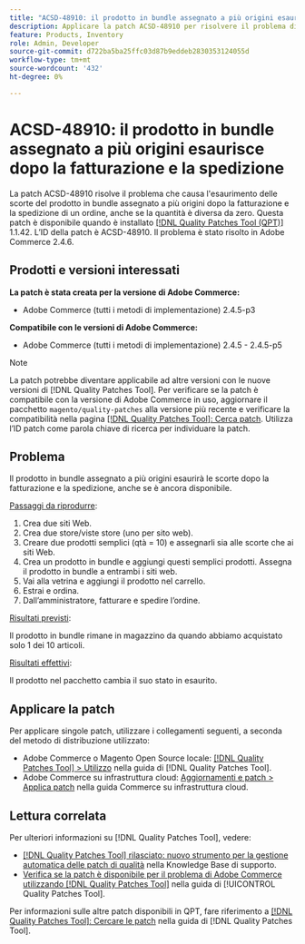 ```yaml
---
title: "ACSD-48910: il prodotto in bundle assegnato a più origini esaurirà le scorte dopo la fatturazione e la spedizione"
description: Applicare la patch ACSD-48910 per risolvere il problema di Adobe Commerce, in cui il prodotto in bundle assegnato a più origini esaurisce le scorte dopo che un ordine è stato fatturato e spedito, anche se presenta ancora una quantità diversa da zero.
feature: Products, Inventory
role: Admin, Developer
source-git-commit: d722ba5ba25ffc03d87b9eddeb2830353124055d
workflow-type: tm+mt
source-wordcount: '432'
ht-degree: 0%

---
```


# ACSD-48910: il prodotto in bundle assegnato a più origini esaurisce dopo la fatturazione e la spedizione

La patch ACSD-48910 risolve il problema che causa l&#39;esaurimento delle scorte del prodotto in bundle assegnato a più origini dopo la fatturazione e la spedizione di un ordine, anche se la quantità è diversa da zero. Questa patch è disponibile quando è installato [[!DNL Quality Patches Tool (QPT)]](https://experienceleague.adobe.com/en/docs/commerce-knowledge-base/kb/announcements/commerce-announcements/magento-quality-patches-released-new-tool-to-self-serve-quality-patches) 1.1.42. L’ID della patch è ACSD-48910. Il problema è stato risolto in Adobe Commerce 2.4.6.

## Prodotti e versioni interessati

**La patch è stata creata per la versione di Adobe Commerce:**

* Adobe Commerce (tutti i metodi di implementazione) 2.4.5-p3

**Compatibile con le versioni di Adobe Commerce:**

* Adobe Commerce (tutti i metodi di implementazione) 2.4.5 - 2.4.5-p5

>[!NOTE]
>
>La patch potrebbe diventare applicabile ad altre versioni con le nuove versioni di [!DNL Quality Patches Tool]. Per verificare se la patch è compatibile con la versione di Adobe Commerce in uso, aggiornare il pacchetto `magento/quality-patches` alla versione più recente e verificare la compatibilità nella pagina [[!DNL Quality Patches Tool]: Cerca patch](https://experienceleague.adobe.com/tools/commerce-quality-patches/index.html). Utilizza l’ID patch come parola chiave di ricerca per individuare la patch.

## Problema

Il prodotto in bundle assegnato a più origini esaurirà le scorte dopo la fatturazione e la spedizione, anche se è ancora disponibile.

<u>Passaggi da riprodurre</u>:

1. Crea due siti Web.
1. Crea due store/viste store (uno per sito web).
1. Creare due prodotti semplici (qtà = 10) e assegnarli sia alle scorte che ai siti Web.
1. Crea un prodotto in bundle e aggiungi questi semplici prodotti. Assegna il prodotto in bundle a entrambi i siti web.
1. Vai alla vetrina e aggiungi il prodotto nel carrello.
1. Estrai e ordina.
1. Dall’amministratore, fatturare e spedire l’ordine.

<u>Risultati previsti</u>:

Il prodotto in bundle rimane in magazzino da quando abbiamo acquistato solo 1 dei 10 articoli.

<u>Risultati effettivi</u>:

Il prodotto nel pacchetto cambia il suo stato in esaurito.

## Applicare la patch

Per applicare singole patch, utilizzare i collegamenti seguenti, a seconda del metodo di distribuzione utilizzato:

* Adobe Commerce o Magento Open Source locale: [[!DNL Quality Patches Tool] > Utilizzo](https://experienceleague.adobe.com/docs/commerce-operations/tools/quality-patches-tool/usage.html) nella guida di [!DNL Quality Patches Tool].
* Adobe Commerce su infrastruttura cloud: [Aggiornamenti e patch > Applica patch](https://experienceleague.adobe.com/docs/commerce-cloud-service/user-guide/develop/upgrade/apply-patches.html) nella guida Commerce su infrastruttura cloud.

## Lettura correlata

Per ulteriori informazioni su [!DNL Quality Patches Tool], vedere:

* [[!DNL Quality Patches Tool] rilasciato: nuovo strumento per la gestione automatica delle patch di qualità](https://experienceleague.adobe.com/en/docs/commerce-knowledge-base/kb/announcements/commerce-announcements/magento-quality-patches-released-new-tool-to-self-serve-quality-patches) nella Knowledge Base di supporto.
* [Verifica se la patch è disponibile per il problema di Adobe Commerce utilizzando  [!DNL Quality Patches Tool]](/help/tools/quality-patches-tool/patches-available-in-qpt/check-patch-for-magento-issue-with-magento-quality-patches.md) nella guida di [!UICONTROL Quality Patches Tool].


Per informazioni sulle altre patch disponibili in QPT, fare riferimento a [[!DNL Quality Patches Tool]: Cercare le patch](https://experienceleague.adobe.com/tools/commerce-quality-patches/index.html) nella guida di [!DNL Quality Patches Tool].
